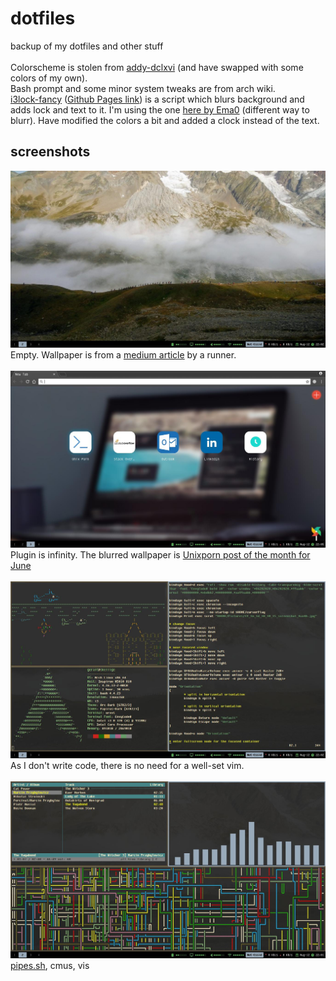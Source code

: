 # dotfiles
backup of my dotfiles and other stuff <br /> <br />
Colorscheme is stolen from [addy-dclxvi](https://github.com/addy-dclxvi) (and have swapped with some colors of my own). <br />
Bash prompt and some minor system tweaks are from arch wiki. <br />
[i3lock-fancy](https://github.com/meskarune/i3lock-fancy) ([Github Pages link](http://meskarune.github.io/i3lock-fancy/)) is a script which blurs background and adds lock and text to it. I'm using the one [here by Ema0](https://github.com/Ema0/i3lock-fancy) (different way to blurr). Have modified the colors a bit and added a clock instead of the text. <br />

## screenshots
![empty](https://raw.githubusercontent.com/GLaDOS95/dotfiles/master/empty.jpg) <br />
Empty. Wallpaper is from a [medium article](https://medium.com/@Piiraadzinjsh/pirmais-kalnu-ultramaratons-utmb-tds-119km-ff4d67def668) by a runner. <br />  
![chromium](https://raw.githubusercontent.com/GLaDOS95/dotfiles/master/chromium.jpg) <br />
Plugin is infinity. The blurred wallpaper is [Unixporn post of the month for June](https://www.reddit.com/r/unixporn/comments/8jbbdu/bspwm_a_different_angle/) <br /> <br />
![vim](https://raw.githubusercontent.com/GLaDOS95/dotfiles/master/vim.jpg) <br />
As I don't write code, there is no need for a well-set vim. <br /> <br />
![music](https://raw.githubusercontent.com/GLaDOS95/dotfiles/master/music.jpg) <br />
[pipes.sh](https://github.com/pipeseroni/pipes.sh), cmus, vis <br />
